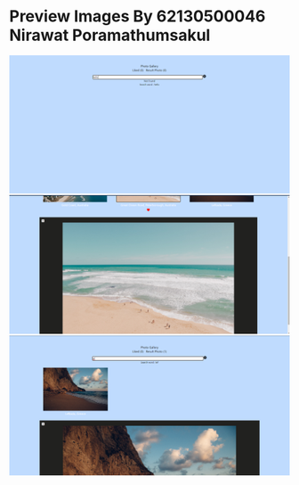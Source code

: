 # Preview Images By 62130500046 Nirawat Poramathumsakul
![Preview1](./Preview1.png)
![Preview2](./Preview2.png)
![Preview3](./Preview3.png)
